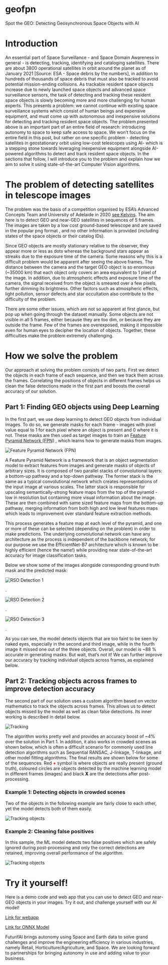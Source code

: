 # geofpn
Spot the GEO:  Detecting Geosynchronous Space Objects with AI

# Introduction
An essential part of Space Surveillance - and Space Domain Awareness in general - is detecting, tracking, identifying and cataloging satellites. There are about 3800 operational satellites in orbit around the planet as of January 2021 [Source: ESA - Space debris by the numbers], in addition to hundreds of thousands of space debris that must also be tracked to avoid potential mission-ending collisions. As trackable resident space objects increase due to newly launched space objects and advanced space surveillance sensors, the task of detecting and tracking these resident space objects is slowly becoming more and more challenging for human experts. This presents a problem: we cannot continue with existing space surveillance systems which consist of human beings and expensive equipment, and must come up with autonomous and inexpensive solutions for detecting and tracking resident space objects.
The problem presented above is an important part of an entire field of research: introducing autonomy to space to keep safe access to space. We won’t focus on the entire field in this post, but rather on one specific problem - detecting satellites in geostationary orbit using low-cost telescopes using AI- which is a stepping stone towards leveraging inexpensive equipment alongside AI-powered algorithms to detect and track resident space objects. In the sections that follow, I will introduce you to the problem and explain how we aim to solve it using state-of-the-art Computer Vision algorithms.

# The problem of detecting satellites in telescope images
The problem was the basis of a competition organised by ESA’s Advanced Concepts Team and University of Adelaide in 2020 [see Kelvins]( https://kelvins.esa.int/spot-the-geo-satellites/home/). The aim here is to detect GEO and near-GEO satellites in sequences of 5 frames. The images are taken by a low cost ground-based telescope and are saved in the popular png format , and no other information is provided (including states of the space objects or their catalog IDs). 

Since GEO objects are mostly stationary relative to the observer, they appear more or less as dots whereas the background stars appear as streaks due to the exposure time of the camera. Some reasons why this is a difficult problem would be apparent after seeing the above frames. The distance between the camera and the target GEO object is so enormous (~35000 km) that each object only covers an area equivalent to 1 pixel of the image. In addition, due to atmospheric effects and exposure time of the camera, the signal received from the object is smeared over a few pixels, further dimming its brightness. Other factors such as atmospheric effects, light pollution, sensor defects and star occultation also contribute to the difficulty of the problem. 

There are some other issues, which are not so apparent at first glance, but pop up when going through the dataset manually. Some objects are not visible in all 5 frames, either because they are too dim, or because they are outside the frame. Few of the frames are overexposed, making it impossible even for human eyes to decipher the location of objects. Together, these difficulties make the problem extremely challenging.

# How we solve the problem
Our approach at solving the problem consists of two parts. First we detect the objects in each frame of each sequence, and then we track them across the frames. Correlating the positions of objects in different frames helps us clean the false detections made in the first part and boosts the overall accuracy of our solution.

## Part 1: Finding GEO objects using Deep Learning
In the first part, we use deep learning to detect GEO objects from individual images. To do so, we generate masks for each frame - images with pixel value equal to 1 for each pixel where an object is present and 0 where it is not. These masks are then used as target images to train an [Feature Pyramid Network (FPN)](https://arxiv.org/abs/1612.03144) , which learns how to generate masks from images.

![Feature Pyramid Network (FPN)](./figures/FPN.png)

A Feature Pyramid Network is a framework that is an object segmentation model to extract features from images and generate masks of objects of arbitrary sizes. It is composed of two parallel stacks of convolutional layers: a bottom-up pathway and a top-down pathway. The former stack is the same as a typical convolutional network which creates representations of the input image at various scales. The latter stack is responsible for upscaling semantically-strong feature maps from the top of the pyramid - low in resolution but containing more visual information about the image. These are then combined with same sized feature maps from the bottom-up pathway, merging information from both high and low level features maps which leads to improvement over standard feature extraction methods. 

This process generates a feature map at each level of the pyramid, and one or more of these can be selected (depending on the problem) in order to make predictions. The underlying convolutional network can have any architecture as the process is independent of the backbone network; for our purpose we use the EfficientNet-B7 architecture which is known to be highly efficient (hence the name!) while providing near state-of-the-art accuracy for image classification tasks.

Below we show some of the images alongside corresponding ground truth mask and the predicted mask:

![RSO Detection 1](./figures/detection_1.png)

.

![RSO Detection 2](./figures/detection_2.png)

.

![RSO Detection 3](./figures/detection_3.png)

.

As you can see, the model detects objects that are too faint to be seen by naked eyes, especially in the second and third image, while in the fourth image it missed one out of the three objects. Overall, our model is ~88 % accurate in generating masks. But wait, that’s not it! We can further improve our accuracy by tracking individual objects across frames, as explained below. 

## Part 2: Tracking objects across frames to improve detection accuracy
The second part of our solution uses a custom algorithm based on vector mathematics to track the objects across frames. This allows us to detect objects missed by the model as well as clean false detections. Its inner working is described in detail below.

![Tracking](./figures/tracking.png)

The algorithm works pretty well and provides an accuracy boost of ~4% over the solution in Part 1. In addition, it also works in crowded scenes as shown below, which is often a difficult scenario for commonly used line detection algorithms such as Sequential RANSAC, J-linkage, T-linkage, and other model fitting algorithms. 
The final results are shown below for some of the sequences. Red <span style="color:red">**+**</span> symbol is where objects are really present (ground truth), coloured circles are objects detected by the machine learning model in different frames (images) and black <span style="color:black">**X**</span> are the detections after post-processing.

### Example 1: Detecting objects in crowded scenes
Two of the objects in the following example are fairly close to each other, yet the model detects both of them easily.

![Tracking objects](./figures/tracking_1.png)

### Example 2: Cleaning false positives
In this sample, the ML model detects two false positives which are safely ignored during post-processing and only the correct detections are retained, improving overall performance of the algorithm.

![Tracking objects](./figures/tracking_2.png)

# Try it yourself!
Here is a demo code and web app that you can use to detect GEO and near-GEO objects in your images. Try it out, and challenge yourself with our AI model!

[Link for webapp]( https://geofpn.herokuapp.com/)

[Link for ONNX Model]( https://drive.google.com/file/d/1JkDcwkXSTLFET8_odRpW3Q1_UqZHu9ML/view?usp=sharing)


FuturifAI brings autonomy using Space and Earth data to solve grand challenges and improve the engineering efficiency in various industries, namely Retail, Horticulture/Agriculture, and Space. We are looking forward to partnerships for bringing autonomy in use and adding value to your business.

